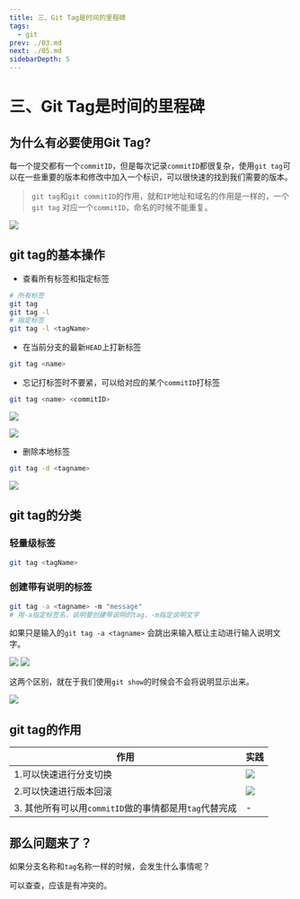 ```yaml
---
title: 三、Git Tag是时间的里程碑
tags: 
  - git
prev: ./03.md
next: ./05.md
sidebarDepth: 5
---
```

# 三、Git Tag是时间的里程碑

## 为什么有必要使用Git Tag?
每一个提交都有一个`commitID`，但是每次记录`commitID`都很复杂，使用`git tag`可以在一些重要的版本和修改中加入一个标识，可以很快速的找到我们需要的版本。

> `git tag`和`git commitID`的作用，就和`IP`地址和域名的作用是一样的，一个 `git tag` 对应一个`commitID`，命名的时候不能重复。

![](https://p9-juejin.byteimg.com/tos-cn-i-k3u1fbpfcp/50efb17ae14542ddb38e3e704fdc4e48~tplv-k3u1fbpfcp-watermark.image)

## git tag的基本操作

- 查看所有标签和指定标签

```bash
# 所有标签
git tag
git tag -l
# 指定标签
git tag -l <tagName>
```

- 在当前分支的最新`HEAD`上打新标签

```bash
git tag <name>
```

- 忘记打标签时不要紧，可以给对应的某个`commitID`打标签

```bash
git tag <name> <commitID>
```

![](https://p9-juejin.byteimg.com/tos-cn-i-k3u1fbpfcp/fc64d7e0091e420184989c92a6d39bbf~tplv-k3u1fbpfcp-watermark.image)

![](https://p9-juejin.byteimg.com/tos-cn-i-k3u1fbpfcp/5fd9be5fbeb34f9db3f972eb0c7648b6~tplv-k3u1fbpfcp-watermark.image)

- 删除本地标签

```bash
git tag -d <tagname>
```

![](https://p1-juejin.byteimg.com/tos-cn-i-k3u1fbpfcp/e9812252ab4b41b1ba3fc615353ae4f1~tplv-k3u1fbpfcp-watermark.image)

## git tag的分类

### 轻量级标签

```bash
git tag <tagName>
```

### 创建带有说明的标签

```bash
git tag -a <tagname> -m "message"
# 用-a指定标签名，说明要创建带说明的tag，-m指定说明文字
```

如果只是输入的`git tag -a <tagname>` 会跳出来输入框让主动进行输入说明文字。

![](https://p1-juejin.byteimg.com/tos-cn-i-k3u1fbpfcp/33e6c493c0a54ff98df22bdceacb0173~tplv-k3u1fbpfcp-watermark.image) ![](https://p1-juejin.byteimg.com/tos-cn-i-k3u1fbpfcp/ce7a522cad6a4e5f9d74252e0956c251~tplv-k3u1fbpfcp-watermark.image)

这两个区别，就在于我们使用`git show`的时候会不会将说明显示出来。

![](https://p3-juejin.byteimg.com/tos-cn-i-k3u1fbpfcp/4f58bfe075a94ea0a08de31bd4ce8f96~tplv-k3u1fbpfcp-watermark.image)

## git tag的作用

作用 | 实践
---|---
1.可以快速进行分支切换 | ![](https://p1-juejin.byteimg.com/tos-cn-i-k3u1fbpfcp/e9b84527fab34f3aa93f7a00da12e6d8~tplv-k3u1fbpfcp-watermark.image)
2.可以快速进行版本回滚 | ![](https://p6-juejin.byteimg.com/tos-cn-i-k3u1fbpfcp/7819b02cadfc4e309f66e69d2d1a7d68~tplv-k3u1fbpfcp-watermark.image)
3. 其他所有可以用`commitID`做的事情都是用`tag`代替完成| -


## 那么问题来了？
如果分支名称和`tag`名称一样的时候，会发生什么事情呢？

可以查查，应该是有冲突的。

